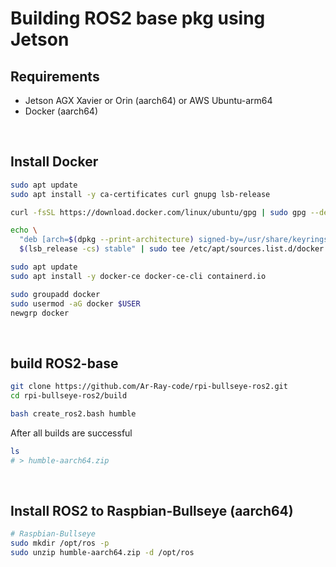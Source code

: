 # Building ROS2 base pkg using Jetson

## Requirements

- Jetson AGX Xavier or Orin (aarch64) or AWS Ubuntu-arm64
- Docker (aarch64)

<br>

## Install Docker

```bash
sudo apt update
sudo apt install -y ca-certificates curl gnupg lsb-release

curl -fsSL https://download.docker.com/linux/ubuntu/gpg | sudo gpg --dearmor --yes -o /usr/share/keyrings/docker-archive-keyring.gpg

echo \
  "deb [arch=$(dpkg --print-architecture) signed-by=/usr/share/keyrings/docker-archive-keyring.gpg] https://download.docker.com/linux/ubuntu \
  $(lsb_release -cs) stable" | sudo tee /etc/apt/sources.list.d/docker.list > /dev/null

sudo apt update
sudo apt install -y docker-ce docker-ce-cli containerd.io

sudo groupadd docker
sudo usermod -aG docker $USER
newgrp docker
```

<br>

## build ROS2-base

```bash
git clone https://github.com/Ar-Ray-code/rpi-bullseye-ros2.git
cd rpi-bullseye-ros2/build

bash create_ros2.bash humble
```
After all builds are successful

```bash
ls
# > humble-aarch64.zip
```

<br>

## Install ROS2 to Raspbian-Bullseye (aarch64)

```bash
# Raspbian-Bullseye
sudo mkdir /opt/ros -p
sudo unzip humble-aarch64.zip -d /opt/ros
```
